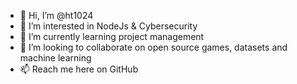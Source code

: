 - 👋 Hi, I’m @ht1024
- 👀 I’m interested in NodeJs & Cybersecurity
- 🌱 I’m currently learning project management
- 💞️ I’m looking to collaborate on open source games, datasets and machine learning
- 📫 Reach me here on GitHub

<!---
ht1024/ht1024 is a ✨ special ✨ repository because its `README.md` (this file) appears on your GitHub profile.
You can click the Preview link to take a look at your changes.
--->

